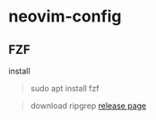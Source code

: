 # neovim-config

## FZF
install

>sudo apt install fzf

>download ripgrep [release page](https://github.com/BurntSushi/ripgrep/releases)
